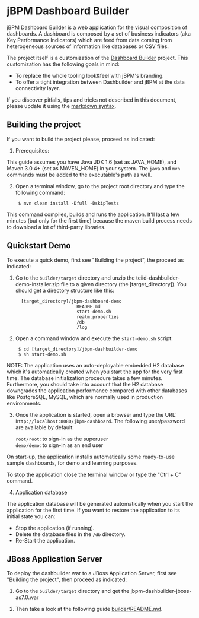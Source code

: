 jBPM Dashboard Builder
=======================

jBPM Dashboard Builder is a web application for the visual composition of dashboards. A dashboard is composed by a set of
 business indicators (aka Key Performance Indicators) which are feed from data coming from heterogeneous sources of information
like databases or CSV files.

The project itself is a customization of the [Dashboard Builder](https://github.com/droolsjbpm/dashboard-builder) project.
This customization has the following goals in mind:

* To replace the whole tooling look&feel with jBPM's branding.
* To offer a tight integration between Dashbuilder and jBPM at the data connectivity layer.

If you discover pitfalls, tips and tricks not described in this document,
please update it using the [markdown syntax](http://daringfireball.net/projects/markdown/syntax).


Building the project
--------------------

If you want to build the project please, proceed as indicated:

1. Prerequisites:

  This guide assumes you have Java JDK 1.6 (set as JAVA_HOME), and Maven 3.0.4+ (set as MAVEN_HOME) in your system.
  The <code>java</code> and <code>mvn</code> commands must be added to the executable's path as well.

2. Open a terminal window, go to the project root directory and type the following command:

        $ mvn clean install -Dfull -DskipTests

  This command compiles, builds and runs the application. It'll last a few minutes (but only for the first time) because
  the maven build process needs to download a lot of third-party libraries.


Quickstart Demo
-------------------

To execute a quick demo, first see "Building the project", the proceed as indicated:

1. Go to the <code>builder/target</code> directory and unzip the teiid-dashbuilder-demo-installer.zip file to
  a given directory (the [target_directory]). You should get a directory structure like this:

         [target_directory]/jbpm-dashboard-demo
                              README.md
                              start-demo.sh
                              realm.properties
                              /db
                              /log

2. Open a command window and execute the <code>start-demo.sh</code> script:

        $ cd [target_directory]/jbpm-dashbuilder-demo
        $ sh start-demo.sh

  NOTE: The application uses an auto-deployable embedded H2 database which it's automatically created when you start
  the app for the very first time. The database initialization procedure takes a few minutes. Furthermore, you should
  take into account that the H2 database downgrades the application performance compared with other databases like
  PostgreSQL, MySQL, which are normally used in production environments.

3. Once the application is started, open a browser and type the URL: <code>http://localhost:8080/jbpm-dashboard</code>.
The following user/password are available by default:

     <code>root/root</code>: to sign-in as the superuser     
     <code>demo/demo</code>: to sign-in as an end user

  On start-up, the application installs automatically some ready-to-use sample dashboards, for demo and learning purposes.

  To stop the application close the terminal window or type the "Ctrl + C" command.

4. Application database

The application database will be generated automatically when you start the application for the first time.
If you want to restore the application to its initial state you can:

* Stop the application (if running).
* Delete the database files in the <code>/db</code> directory.
* Re-Start the application.

JBoss Application Server
-------------------------

To deploy the dashbuilder war to a JBoss Application Server, first see "Building the project", then proceed as indicated:

1.  Go to the <code>builder/target</code> directory and get the jbpm-dashbuilder-jboss-as7.0.war

2.  Then take a look at the following guide [builder/README.md](https://github.com/teiid/teiid-dashboard/blob/master/builder/README.md).




